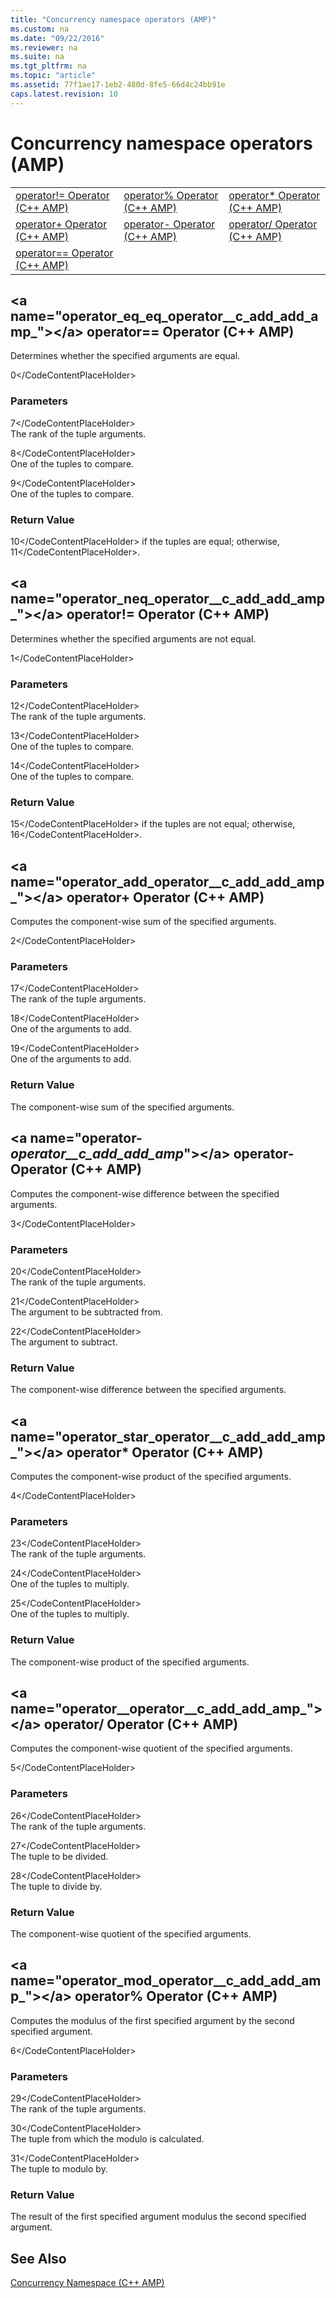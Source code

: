 ```yaml
---
title: "Concurrency namespace operators (AMP)"
ms.custom: na
ms.date: "09/22/2016"
ms.reviewer: na
ms.suite: na
ms.tgt_pltfrm: na
ms.topic: "article"
ms.assetid: 77f1ae17-1eb2-480d-8fe5-66d4c24bb91e
caps.latest.revision: 10
---
```

# Concurrency namespace operators (AMP)
||||  
|-|-|-|  
|[operator!= Operator (C++ AMP)](#operator_neq_operator__c_add_add_amp_)|[operator% Operator (C++ AMP)](#operator_mod_operator__c_add_add_amp_)|[operator* Operator (C++ AMP)](#operator_star_operator__c_add_add_amp_)|  
|[operator+ Operator (C++ AMP)](#operator_add_operator__c_add_add_amp_)|[operator- Operator (C++ AMP)](#operator-_operator__c_add_add_amp_)|[operator/ Operator (C++ AMP)](#operator__operator__c_add_add_amp_)|  
|[operator== Operator (C++ AMP)](#operator_eq_eq_operator__c_add_add_amp_)|  
  
##  \<a name="operator_eq_eq_operator__c_add_add_amp_">\</a>  operator== Operator (C++ AMP)  
 Determines whether the specified arguments are equal.  
  
<CodeContentPlaceHolder>0\</CodeContentPlaceHolder>  
### Parameters  
 <CodeContentPlaceHolder>7\</CodeContentPlaceHolder>  
 The rank of the tuple arguments.  
  
 <CodeContentPlaceHolder>8\</CodeContentPlaceHolder>  
 One of the tuples to compare.  
  
 <CodeContentPlaceHolder>9\</CodeContentPlaceHolder>  
 One of the tuples to compare.  
  
### Return Value  
 <CodeContentPlaceHolder>10\</CodeContentPlaceHolder> if the tuples are equal; otherwise,                         <CodeContentPlaceHolder>11\</CodeContentPlaceHolder>.  
  
##  \<a name="operator_neq_operator__c_add_add_amp_">\</a>  operator!= Operator (C++ AMP)  
 Determines whether the specified arguments are not equal.  
  
<CodeContentPlaceHolder>1\</CodeContentPlaceHolder>  
### Parameters  
 <CodeContentPlaceHolder>12\</CodeContentPlaceHolder>  
 The rank of the tuple arguments.  
  
 <CodeContentPlaceHolder>13\</CodeContentPlaceHolder>  
 One of the tuples to compare.  
  
 <CodeContentPlaceHolder>14\</CodeContentPlaceHolder>  
 One of the tuples to compare.  
  
### Return Value  
 <CodeContentPlaceHolder>15\</CodeContentPlaceHolder> if the tuples are not equal; otherwise,                         <CodeContentPlaceHolder>16\</CodeContentPlaceHolder>.  
  
##  \<a name="operator_add_operator__c_add_add_amp_">\</a>  operator+ Operator (C++ AMP)  
 Computes the component-wise sum of the specified arguments.  
  
<CodeContentPlaceHolder>2\</CodeContentPlaceHolder>  
### Parameters  
 <CodeContentPlaceHolder>17\</CodeContentPlaceHolder>  
 The rank of the tuple arguments.  
  
 <CodeContentPlaceHolder>18\</CodeContentPlaceHolder>  
 One of the arguments to add.  
  
 <CodeContentPlaceHolder>19\</CodeContentPlaceHolder>  
 One of the arguments to add.  
  
### Return Value  
 The component-wise sum of the specified arguments.  
  
##  \<a name="operator-_operator__c_add_add_amp_">\</a>  operator- Operator (C++ AMP)  
 Computes the component-wise difference between the specified arguments.  
  
<CodeContentPlaceHolder>3\</CodeContentPlaceHolder>  
### Parameters  
 <CodeContentPlaceHolder>20\</CodeContentPlaceHolder>  
 The rank of the tuple arguments.  
  
 <CodeContentPlaceHolder>21\</CodeContentPlaceHolder>  
 The argument to be subtracted from.  
  
 <CodeContentPlaceHolder>22\</CodeContentPlaceHolder>  
 The argument to subtract.  
  
### Return Value  
 The component-wise difference between the specified arguments.  
  
##  \<a name="operator_star_operator__c_add_add_amp_">\</a>  operator* Operator (C++ AMP)  
 Computes the component-wise product of the specified arguments.  
  
<CodeContentPlaceHolder>4\</CodeContentPlaceHolder>  
### Parameters  
 <CodeContentPlaceHolder>23\</CodeContentPlaceHolder>  
 The rank of the tuple arguments.  
  
 <CodeContentPlaceHolder>24\</CodeContentPlaceHolder>  
 One of the tuples to multiply.  
  
 <CodeContentPlaceHolder>25\</CodeContentPlaceHolder>  
 One of the tuples to multiply.  
  
### Return Value  
 The component-wise product of the specified arguments.  
  
##  \<a name="operator__operator__c_add_add_amp_">\</a>  operator/ Operator (C++ AMP)  
 Computes the component-wise quotient of the specified arguments.  
  
<CodeContentPlaceHolder>5\</CodeContentPlaceHolder>  
### Parameters  
 <CodeContentPlaceHolder>26\</CodeContentPlaceHolder>  
 The rank of the tuple arguments.  
  
 <CodeContentPlaceHolder>27\</CodeContentPlaceHolder>  
 The tuple to be divided.  
  
 <CodeContentPlaceHolder>28\</CodeContentPlaceHolder>  
 The tuple to divide by.  
  
### Return Value  
 The component-wise quotient of the specified arguments.  
  
##  \<a name="operator_mod_operator__c_add_add_amp_">\</a>  operator% Operator (C++ AMP)  
 Computes the modulus of the first specified argument by the second specified argument.  
  
<CodeContentPlaceHolder>6\</CodeContentPlaceHolder>  
### Parameters  
 <CodeContentPlaceHolder>29\</CodeContentPlaceHolder>  
 The rank of the tuple arguments.  
  
 <CodeContentPlaceHolder>30\</CodeContentPlaceHolder>  
 The tuple from which the modulo is calculated.  
  
 <CodeContentPlaceHolder>31\</CodeContentPlaceHolder>  
 The tuple to modulo by.  
  
### Return Value  
 The result of the first specified argument modulus the second specified argument.  
  
## See Also  
 [Concurrency Namespace (C++ AMP)](../vs140/concurrency-namespace--c---amp-.md)